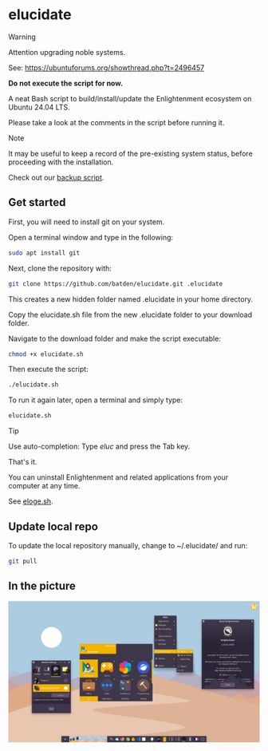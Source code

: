 # elucidate

> [!WARNING]
> Attention upgrading noble systems.
>
> See: https://ubuntuforums.org/showthread.php?t=2496457
> 
> **Do not execute the script for now.**

A neat Bash script to build/install/update the Enlightenment ecosystem on Ubuntu 24.04 LTS.

Please take a look at the comments in the script before running it.

> [!NOTE]
> It may be useful to keep a record of the pre-existing system status, before proceeding with the installation.
>
> Check out our [backup script](https://gist.github.com/batden/993b5ee997b3df2c3b075907a1dff116).

## Get started

First, you will need to install git on your system.

Open a terminal window and type in the following:

```bash
sudo apt install git
```

Next, clone the repository with:

```bash
git clone https://github.com/batden/elucidate.git .elucidate
```

This creates a new hidden folder named .elucidate in your home directory.

Copy the elucidate.sh file from the new .elucidate folder to your download folder.

Navigate to the download folder and make the script executable:

```bash
chmod +x elucidate.sh
```

Then execute the script:

```bash
./elucidate.sh
```

To run it again later, open a terminal and simply type:

```bash
elucidate.sh
```

> [!TIP]
> Use auto-completion: Type _eluc_ and press the Tab key.

That's it.

You can uninstall Enlightenment and related applications from your computer at any time.

See [eloge.sh](https://github.com/batden/eloge).

## Update local repo

To update the local repository manually, change to ~/.elucidate/ and run:

```bash
git pull
```

## In the picture

![GitHub Image](/images/enlightened_desktop.jpg)
